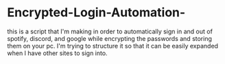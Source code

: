 # Encrypted-Login-Automation-
this is a script that I'm making in order to automatically sign in and out of spotify, discord, and google while encrypting the passwords and storing them on your pc. I'm trying to structure it so that it can be easily expanded when I have other sites to sign into.  
